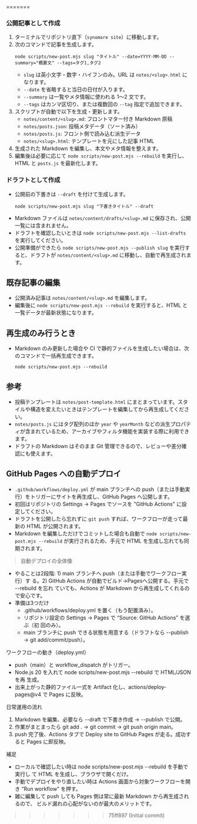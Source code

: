
=======
### 公開記事として作成
1. ターミナルでリポジトリ直下（`synomare site`）に移動します。
2. 次のコマンドで記事を生成します。
   ```
   node scripts/new-post.mjs slug "タイトル" --date=YYYY-MM-DD --summary="概要文" --tags=タグ1,タグ2
   ```
   - `slug` は英小文字・数字・ハイフンのみ。URL は `notes/<slug>.html` になります。
   - `--date` を省略すると当日の日付が入ります。
   - `--summary` は一覧やメタ情報に使われる 1〜2 文です。
   - `--tags` はカンマ区切り、または複数回の `--tag` 指定で追加できます。
3. スクリプトが自動で以下を生成・更新します。
   - `notes/content/<slug>.md`: フロントマター付き Markdown 原稿
   - `notes/posts.json`: 投稿メタデータ（ソート済み）
   - `notes/posts.js`: フロント側で読み込む派生データ
   - `notes/<slug>.html`: テンプレートを元にした記事 HTML
4. 生成された Markdown を編集し、本文やメタ情報を整えます。
5. 編集後は必要に応じて `node scripts/new-post.mjs --rebuild` を実行し、HTML と `posts.js` を最新化します。

### ドラフトとして作成
- 公開前の下書きは `--draft` を付けて生成します。
  ```
  node scripts/new-post.mjs slug "下書きタイトル" --draft
  ```
- Markdown ファイルは `notes/content/drafts/<slug>.md` に保存され、公開一覧には含まれません。
- ドラフトを確認したいときは `node scripts/new-post.mjs --list-drafts` を実行してください。
- 公開準備ができたら `node scripts/new-post.mjs --publish slug` を実行すると、ドラフトが `notes/content/<slug>.md` に移動し、自動で再生成されます。

## 既存記事の編集
- 公開済み記事は `notes/content/<slug>.md` を編集します。
- 編集後に `node scripts/new-post.mjs --rebuild` を実行すると、HTML と一覧データが最新状態になります。

## 再生成のみ行うとき
- Markdown のみ更新した場合や CI で静的ファイルを生成したい場合は、次のコマンドで一括再生成できます。
  ```
  node scripts/new-post.mjs --rebuild
  ```

## 参考
- 投稿テンプレートは `notes/post-template.html` にまとまっています。スタイルや構造を変えたいときはテンプレートを編集してから再生成してください。
- `notes/posts.js` にはタグ配列のほか `year` や `yearMonth` などの派生プロパティが含まれているため、アーカイブやフィルタ機能を実装する際に利用できます。
- ドラフトの Markdown はそのまま Git 管理できるので、レビューや差分確認にも使えます。

## GitHub Pages への自動デプロイ
- `.github/workflows/deploy.yml` が main ブランチへの push（または手動実行）をトリガーにサイトを再生成し、GitHub Pages へ公開します。
- 初回はリポジトリの Settings → Pages でソースを "GitHub Actions" に設定してください。
- ドラフトを公開したら忘れずに `git push` すれば、ワークフローが走って最新の HTML が公開されます。
- Markdown を編集しただけでコミットした場合も自動で `node scripts/new-post.mjs --rebuild` が実行されるため、手元で HTML を生成し忘れても同期されます。

> 自動デプロイの全体像

  - やることは2段階: 1) main ブランチへ push（または手動でワークフロー実行）す
  る。2) GitHub Actions が自動でビルド→Pagesへ公開する。手元で --rebuild を忘れ
  ていても、Actions が Markdown から再生成してくれるので安心です。
  - 準備は3つだけ
      - .github/workflows/deploy.yml を置く（もう配置済み）。
      - リポジトリ設定の Settings → Pages で “Source: GitHub Actions” を選ぶ（初
  回のみ）。
      - main ブランチに push できる状態を用意する（ドラフトなら --publish → git
  add/commit/push）。

  ワークフローの動き（deploy.yml）

  - push（main）と workflow_dispatch がトリガー。
  - Node.js 20 を入れて node scripts/new-post.mjs --rebuild で HTML/JSON を再
  生成。
  - 出来上がった静的ファイル一式を Artifact 化し、actions/deploy-pages@v4 で
  Pages に反映。

  日常運用の流れ

  1. Markdown を編集、必要なら --draft で下書き作成 → --publish で公開。
  2. 作業がまとまったら git add . → git commit → git push origin main。
  3. push 完了後、Actions タブで Deploy site to GitHub Pages が走る。成功すると
  Pages に即反映。

  補足

  - ローカルで確認したい時は node scripts/new-post.mjs --rebuild を手動で実行し
  て HTML を生成し、ブラウザで開くだけ。
  - 手動でデプロイをやり直したい時は Actions 画面から対象ワークフローを開き “Run
  workflow” を押す。
  - 雑に編集して push しても Pages 側は常に最新 Markdown から再生成されるので、
  ビルド漏れの心配がないのが最大のメリットです。
>>>>>>> 75ff897 (Initial commit)
